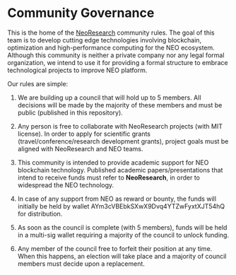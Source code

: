 # Community Governance

This is the home of the [NeoResearch](https://github.com/NeoResearch) community rules.
The goal of this team is to develop cutting edge technologies involving blockchain, optimization and high-performance computing for the NEO ecosystem. Although this community is neither a private company nor any legal formal organization, we intend to use it for providing a formal structure to embrace technological projects to improve NEO platform.


Our rules are simple:

1. We are building up a council that will hold up to 5 members. All decisions will be made by the majority of these members and must be public (published in this repository).

1. Any person is free to collaborate with NeoResearch projects (with MIT license). In order to apply for scientific grants (travel/conference/research development grants), project goals must be aligned with NeoResearch and NEO teams.

1. This community is intended to provide academic support for NEO blockchain technology. Published academic papers/presentations that intend to receive funds must refer to __NeoResearch__, in order to widespread the NEO technology.

1. In case of any support from NEO as reward or bounty, the funds will initially be held by wallet AYm3cVBEbkSXwX9Dvq4YTZwFyxtXJT54hQ for distribution.

1. As soon as the council is complete (with 5 members), funds will be held in a multi-sig wallet requiring a majority of the council to unlock funding.

1. Any member of the council free to forfeit their position at any time. When this happens, an election will take place and a majority of council members must decide upon a replacement.
